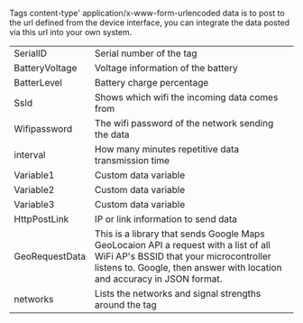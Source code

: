 Tags content-type' application/x-www-form-urlencoded data is to post to the url defined from the device interface, you can integrate the data posted via this url into your own system.


<table>
<tbody>
<tr>
<td>SerialID</td>
<td>Serial number of the tag</td>
</tr>
<tr>
<td>BatteryVoltage</td>
<td>Voltage information of the battery</td>
</tr>
<tr>
<td>BatterLevel</td>
<td>Battery charge percentage</td>
</tr>
<tr>
<td>SsId</td>
<td>Shows which wifi the incoming data comes from</td>
</tr>
<tr>
<td>Wifipassword</td>
<td>The wifi password of the network sending the data</td>
</tr>
<tr>
<td>interval</td>
<td>How many minutes repetitive data transmission time</td>
  <tr>
<td>Variable1</td>
<td>Custom data variable</td>
    <tr>
<td>Variable2</td>
<td>Custom data variable</td>
      <tr>
<td>Variable3</td>
<td>Custom data variable</td>
              <tr>
<td>HttpPostLink</td>
<td>IP or link information to send data</td>
                              <tr>
                                                                                                                              <tr>
<td>GeoRequestData</td>
<td>This is a library that sends Google Maps GeoLocaion API a request with a list of all WiFi AP's BSSID that your microcontroller listens to. Google, then answer with location and accuracy in JSON format.</td>
</tr>
                                                                                                                                <tr>
<td>networks</td>
<td>Lists the networks and signal strengths around the tag</td>
</tr>
</tbody>
</table>

